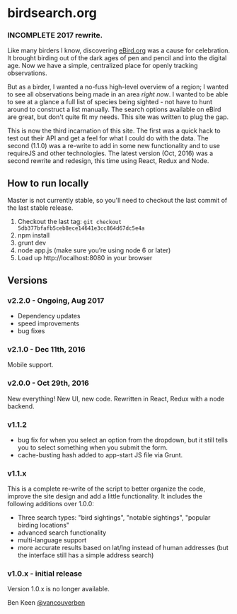 # birdsearch.org

### INCOMPLETE 2017 rewrite.

Like many birders I know, discovering [eBird.org](http://ebird.org) was a cause for celebration. It brought birding 
out of the dark ages of pen and pencil and into the digital age. Now we have a simple, centralized place for openly 
tracking observations.

But as a birder, I wanted a no-fuss high-level overview of a region; I wanted to see all observations being made in 
an area <i>right now</i>. I wanted to be able to see at a glance a full list of species being sighted - not have to 
hunt around to construct a list manually. The search options available on eBird are great, but don't quite fit my 
needs. This site was written to plug the gap.

This is now the third incarnation of this site. The first was a quick hack to test out their API and get a feel 
for what I could do with the data. The second (1.1.0) was a re-write to add in some new functionality and to use 
requireJS and other technologies. The latest version (Oct, 2016) was a second rewrite and redesign, this time using 
React, Redux and Node.


## How to run locally 

Master is not currently stable, so you'll need to checkout the last commit of the last stable release.

1. Checkout the last tag: 
`git checkout 5db377bfafb5ceb8ece14641e3cc864d67dc5e4a`
2. npm install
3. grunt dev
4. node app.js (make sure you’re using node 6 or later)
5. Load up http://localhost:8080 in your browser 


## Versions

### v2.2.0 - Ongoing, Aug 2017
- Dependency updates
- speed improvements
- bug fixes

### v2.1.0 - Dec 11th, 2016
Mobile support.

### v2.0.0 - Oct 29th, 2016
New everything! New UI, new code. Rewritten in React, Redux with a node backend.

### v1.1.2
- bug fix for when you select an option from the dropdown, but it still tells you to select something when you submit
the form.
- cache-busting hash added to app-start JS file via Grunt.

### v1.1.x
This is a complete re-write of the script to better organize the code, improve the site design and add a little
functionality. It includes the following additions over 1.0.0:

- Three search types: "bird sightings", "notable sightings", "popular birding locations"
- advanced search functionality
- multi-language support
- more accurate results based on lat/lng instead of human addresses (but the interface still has a simple address
search)

### v1.0.x - initial release
Version 1.0.x is no longer available.


Ben Keen
[@vancouverben](https://twitter.com/#!/vancouverben)
